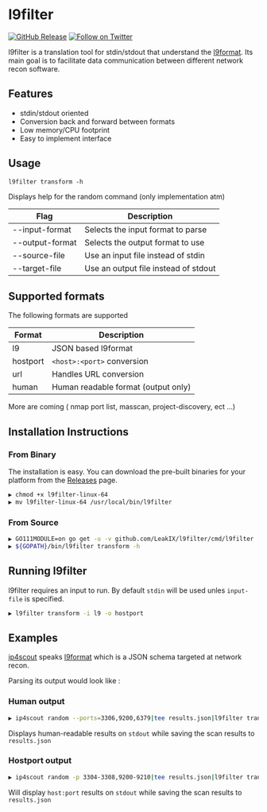 # l9filter

[![GitHub Release](https://img.shields.io/github/v/release/LeakIX/l9filter)](https://github.com/LeakIX/l9filter/releases)
[![Follow on Twitter](https://img.shields.io/twitter/follow/leak_ix.svg?logo=twitter)](https://twitter.com/leak_ix)

l9filter is a translation tool for stdin/stdout that understand the [l9format](https://github.com/LeakIX/l9format). Its main goal is to facilitate data communication
between different network recon software.  

## Features

- stdin/stdout oriented
- Conversion back and forward between formats
- Low memory/CPU footprint
- Easy to implement interface

## Usage

```
l9filter transform -h
```

Displays help for the random command (only implementation atm)

|Flag           |Description  |
|-----------------------|-------------------------------------------------------|
|--input-format       |Selects the input format to parse
|--output-format      |Selects the output format to use
|--source-file        |Use an input file instead of stdin|
|--target-file        |Use an output file instead of stdout|


## Supported formats

The following formats are supported 

|Format           |Description  |
|-----------------------|-------------------------------------------------------|
| l9       | JSON based l9format |
| hostport | `<host>:<port>` conversion |
| url      | Handles URL conversion |
| human        | Human readable format (output only) |

More are coming ( nmap port list, masscan, project-discovery, ect ...)

## Installation Instructions

### From Binary

The installation is easy. You can download the pre-built binaries for your platform from the [Releases](https://github.com/LeakIX/l9filter/releases/) page.

```sh
▶ chmod +x l9filter-linux-64
▶ mv l9filter-linux-64 /usr/local/bin/l9filter
```

### From Source

```sh
▶ GO111MODULE=on go get -u -v github.com/LeakIX/l9filter/cmd/l9filter
▶ ${GOPATH}/bin/l9filter transform -h
```

## Running l9filter

l9filter requires an input to run. By default `stdin` will be used unles `input-file` is specified.

```sh
▶ l9filter transform -i l9 -o hostport
```

## Examples

[ip4scout](https://github.com/LeakIX/ip4scout) speaks [l9format](https://github.com/LeakIX/l9format) which is a JSON schema targeted at network recon.

Parsing its output would look like :

### Human output

```sh 
▶ ip4scout random --ports=3306,9200,6379|tee results.json|l9filter transform -i l9 -o human
```

Displays human-readable results on `stdout` while saving the scan results to `results.json` 


### Hostport output

```sh 
▶ ip4scout random -p 3304-3308,9200-9210|tee results.json|l9filter transform -i l9 -o hostport
```

Will display `host:port` results on `stdout` while saving the scan results to `results.json` 
